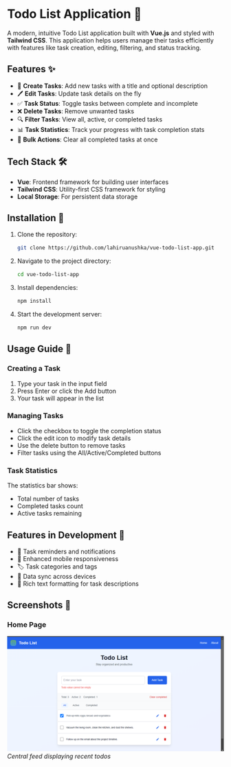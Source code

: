 # Todo List Application 📝

A modern, intuitive Todo List application built with **Vue.js** and styled with **Tailwind CSS**. This application helps users manage their tasks efficiently with features like task creation, editing, filtering, and status tracking.

## Features ✨

- 📌 **Create Tasks**: Add new tasks with a title and optional description
- 🖊️ **Edit Tasks**: Update task details on the fly
- ✅ **Task Status**: Toggle tasks between complete and incomplete
- ❌ **Delete Tasks**: Remove unwanted tasks
- 🔍 **Filter Tasks**: View all, active, or completed tasks
- 📊 **Task Statistics**: Track your progress with task completion stats
- 🧹 **Bulk Actions**: Clear all completed tasks at once

## Tech Stack 🛠️

- **Vue**: Frontend framework for building user interfaces
- **Tailwind CSS**: Utility-first CSS framework for styling
- **Local Storage**: For persistent data storage


## Installation 🚀

1. Clone the repository:
   ```bash
   git clone https://github.com/lahiruanushka/vue-todo-list-app.git
   ```

2. Navigate to the project directory:
   ```bash
   cd vue-todo-list-app
   ```

3. Install dependencies:
   ```bash
   npm install
   ```

4. Start the development server:
   ```bash
   npm run dev
   ```

## Usage Guide 📖

### Creating a Task
1. Type your task in the input field
2. Press Enter or click the Add button
3. Your task will appear in the list

### Managing Tasks
- Click the checkbox to toggle the completion status
- Click the edit icon to modify task details
- Use the delete button to remove tasks
- Filter tasks using the All/Active/Completed buttons

### Task Statistics
The statistics bar shows:
- Total number of tasks
- Completed tasks count
- Active tasks remaining

## Features in Development 🚧

- 🔔 Task reminders and notifications
- 📱 Enhanced mobile responsiveness
- 🏷️ Task categories and tags
- 🔄 Data sync across devices
- 📝 Rich text formatting for task descriptions
  
## Screenshots 📸

### Home Page
![Home Page](docs/screenshots/screenshot-home.png)
*Central feed displaying recent todos*
